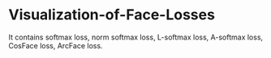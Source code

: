 # Visualization-of-Face-Losses
It contains softmax loss, norm softmax loss, L-softmax loss, A-softmax loss, CosFace loss, ArcFace loss.
